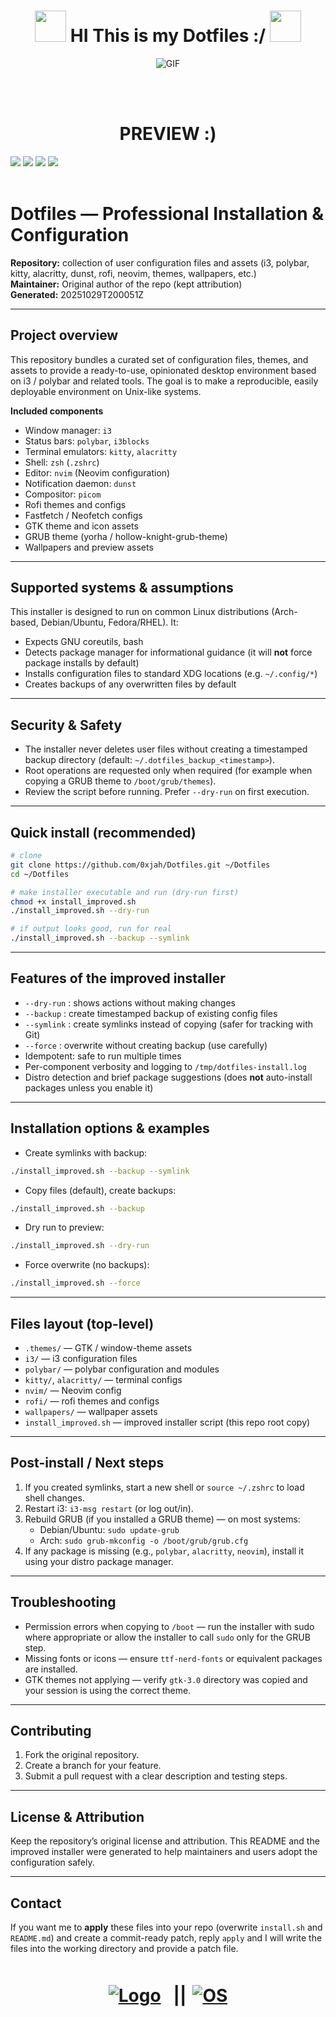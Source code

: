<h1 align="center">
      <img src="preview/shigure-ui-dance.gif" width="50">
    HI This is my Dotfiles :/
      <img src="preview/nagatoro-laughing.gif" width="50">
  </h1>
<p align="center">
  <img align="center" src="preview/hugs.gif" alt="GIF" />
  
</p>
  <br>
  <br>
  <h1 align="center">PREVIEW :)</h1>
  <img src="preview/first">
  <img src="preview/second">
  <img src="preview/third">
  <img src='preview/Showcase.gif'>
 <br>
  <br>

# Dotfiles — Professional Installation & Configuration

**Repository:** collection of user configuration files and assets (i3, polybar, kitty, alacritty, dunst, rofi, neovim, themes, wallpapers, etc.)  
**Maintainer:** Original author of the repo (kept attribution)  
**Generated:** 20251029T200051Z

---

## Project overview

This repository bundles a curated set of configuration files, themes, and assets to provide a ready-to-use, opinionated desktop environment based on i3 / polybar and related tools. The goal is to make a reproducible, easily deployable environment on Unix-like systems.

**Included components**
- Window manager: `i3`
- Status bars: `polybar`, `i3blocks`
- Terminal emulators: `kitty`, `alacritty`
- Shell: `zsh` (`.zshrc`)
- Editor: `nvim` (Neovim configuration)
- Notification daemon: `dunst`
- Compositor: `picom`
- Rofi themes and configs
- Fastfetch / Neofetch configs
- GTK theme and icon assets
- GRUB theme (yorha / hollow-knight-grub-theme)
- Wallpapers and preview assets

---

## Supported systems & assumptions

This installer is designed to run on common Linux distributions (Arch-based, Debian/Ubuntu, Fedora/RHEL). It:
- Expects GNU coreutils, bash
- Detects package manager for informational guidance (it will **not** force package installs by default)
- Installs configuration files to standard XDG locations (e.g. `~/.config/*`)
- Creates backups of any overwritten files by default

---

## Security & Safety

- The installer never deletes user files without creating a timestamped backup directory (default: `~/.dotfiles_backup_<timestamp>`).
- Root operations are requested only when required (for example when copying a GRUB theme to `/boot/grub/themes`).
- Review the script before running. Prefer `--dry-run` on first execution.

---

## Quick install (recommended)

```bash
# clone
git clone https://github.com/0xjah/Dotfiles.git ~/Dotfiles
cd ~/Dotfiles

# make installer executable and run (dry-run first)
chmod +x install_improved.sh
./install_improved.sh --dry-run

# if output looks good, run for real
./install_improved.sh --backup --symlink
```

---

## Features of the improved installer

- `--dry-run` : shows actions without making changes
- `--backup`  : create timestamped backup of existing config files
- `--symlink` : create symlinks instead of copying (safer for tracking with Git)
- `--force`   : overwrite without creating backup (use carefully)
- Idempotent: safe to run multiple times
- Per-component verbosity and logging to `/tmp/dotfiles-install.log`
- Distro detection and brief package suggestions (does **not** auto-install packages unless you enable it)

---

## Installation options & examples

- Create symlinks with backup:
```bash
./install_improved.sh --backup --symlink
```

- Copy files (default), create backups:
```bash
./install_improved.sh --backup
```

- Dry run to preview:
```bash
./install_improved.sh --dry-run
```

- Force overwrite (no backups):
```bash
./install_improved.sh --force
```

---

## Files layout (top-level)

- `.themes/` — GTK / window-theme assets  
- `i3/` — i3 configuration files  
- `polybar/` — polybar configuration and modules  
- `kitty/`, `alacritty/` — terminal configs  
- `nvim/` — Neovim config  
- `rofi/` — rofi themes and configs  
- `wallpapers/` — wallpaper assets  
- `install_improved.sh` — improved installer script (this repo root copy)

---

## Post-install / Next steps

1. If you created symlinks, start a new shell or `source ~/.zshrc` to load shell changes.
2. Restart i3: `i3-msg restart` (or log out/in).
3. Rebuild GRUB (if you installed a GRUB theme) — on most systems:
   - Debian/Ubuntu: `sudo update-grub`
   - Arch: `sudo grub-mkconfig -o /boot/grub/grub.cfg`
4. If any package is missing (e.g., `polybar`, `alacritty`, `neovim`), install it using your distro package manager.

---

## Troubleshooting

- Permission errors when copying to `/boot` — run the installer with sudo where appropriate or allow the installer to call `sudo` only for the GRUB step.
- Missing fonts or icons — ensure `ttf-nerd-fonts` or equivalent packages are installed.
- GTK themes not applying — verify `gtk-3.0` directory was copied and your session is using the correct theme.

---

## Contributing

1. Fork the original repository.
2. Create a branch for your feature.
3. Submit a pull request with a clear description and testing steps.

---

## License & Attribution

Keep the repository’s original license and attribution. This README and the improved installer were generated to help maintainers and users adopt the configuration safely.

---

## Contact

If you want me to **apply** these files into your repo (overwrite `install.sh` and `README.md`) and create a commit-ready patch, reply `apply` and I will write the files into the working directory and provide a patch file.<h1 align="center" style="display: flex; justify-content: center; align-items: center;">
  <a href="https://archlinux.org/" target="_blank">
    <img alt="Logo" title="Logo" src="/preview/logo.png" style="margin-right: 10px;" />
  </a>
  <span style="margin: 0 10px;">||</span>
  <a href="https://i3wm.org/" target="_blank">
    <img src="https://img.shields.io/static/v1?label=ARCH&message=I3&color=7393B3&labelColor=black" alt="OS" />
  </a>
</h1>
